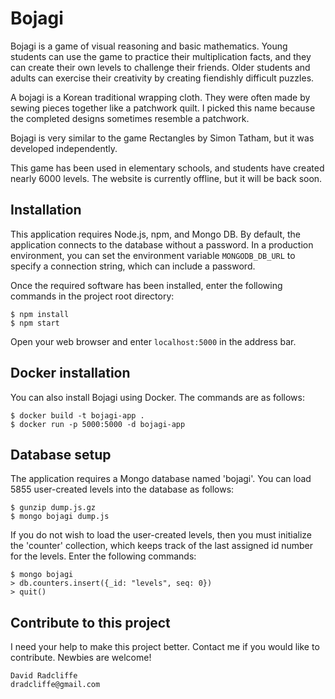 Bojagi
======

Bojagi is a game of visual reasoning and basic mathematics. Young students can use the game to practice their multiplication facts, and they can create their own levels to challenge their friends. Older students and adults can exercise their creativity by creating fiendishly difficult puzzles.

A bojagi is a Korean traditional wrapping cloth. They were often made by sewing pieces together like a patchwork quilt. I picked this name because the completed designs sometimes resemble a patchwork.

Bojagi is very similar to the game Rectangles by Simon Tatham, but it
was developed independently.

This game has been used in elementary schools, and students have created
nearly 6000 levels. The website is currently offline, but it will be back soon.

## Installation

This application requires Node.js, npm, and Mongo DB.
By default, the application connects to the database without a password.
In a production environment, you can set the environment variable
``MONGODB_DB_URL`` to specify a connection string, which can include
a password.

Once the required software has been installed, enter the following
commands in the project root directory:

    $ npm install
    $ npm start

Open your web browser and enter ``localhost:5000`` in the address bar.

## Docker installation

You can also install Bojagi using Docker. The commands are as follows:

    $ docker build -t bojagi-app .
    $ docker run -p 5000:5000 -d bojagi-app

## Database setup

The application requires a Mongo database named 'bojagi'. You can load
5855 user-created levels into the database as follows:

    $ gunzip dump.js.gz
    $ mongo bojagi dump.js

If you do not wish to load the user-created levels, then you must initialize
the 'counter' collection, which keeps track of the last assigned id number
for the levels. Enter the following commands:

    $ mongo bojagi
    > db.counters.insert({_id: "levels", seq: 0})
    > quit()

## Contribute to this project

I need your help to make this project better. Contact me if you
would like to contribute. Newbies are welcome!

    David Radcliffe
    dradcliffe@gmail.com

